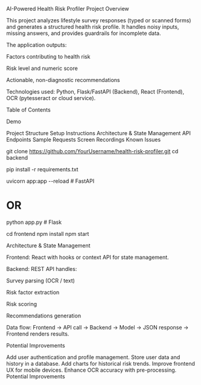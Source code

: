 AI-Powered Health Risk Profiler
Project Overview

This project analyzes lifestyle survey responses (typed or scanned forms) and generates a structured health risk profile. It handles noisy inputs, missing answers, and provides guardrails for incomplete data.

The application outputs:

Factors contributing to health risk

Risk level and numeric score

Actionable, non-diagnostic recommendations

Technologies used: Python, Flask/FastAPI (Backend), React (Frontend), OCR (pytesseract or cloud service).

Table of Contents

Demo

Project Structure
Setup Instructions
Architecture & State Management
API Endpoints
Sample Requests
Screen Recordings
Known Issues

git clone https://github.com/YourUsername/health-risk-profiler.git
cd backend

pip install -r requirements.txt

uvicorn app:app --reload   # FastAPI
# OR
python app.py              # Flask

cd frontend
npm install
npm start

Architecture & State Management

Frontend: React with hooks or context API for state management.

Backend: REST API handles:

Survey parsing (OCR / text)

Risk factor extraction

Risk scoring

Recommendations generation

Data flow: Frontend → API call → Backend → Model → JSON response → Frontend renders results.

Potential Improvements

Add user authentication and profile management.
Store user data and history in a database.
Add charts for historical risk trends.
Improve frontend UX for mobile devices.
Enhance OCR accuracy with pre-processing.
Potential Improvements

